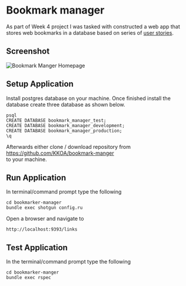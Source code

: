 # Bookmark manager

As part of Week 4 project I was tasked with constructed a web app that stores web bookmarks in a database based on series of [user stories](https://github.com/KKOA/bookmark-manger/blob/master/domain_model.md).

## Screenshot

![Bookmark Manger Homepage](https://github.com/KKOA/bookmark-manger/blob/master/ScreenShot.png)

## Setup Application
Install postgres database on your machine. Once finished install the database create three database as shown below.
```
psql
CREATE DATABASE bookmark_manager_test;
CREATE DATABASE bookmark_manager_development;
CREATE DATABASE bookmark_manager_production;
\q
```
Afterwards either clone / download repository from <br>https://github.com/KKOA/bookmark-manger<br>
to your machine.


## Run Application
In terminal/command prompt type the following
```
cd bookmarker-manager
bundle exec shotgun config.ru
```
Open a browser and navigate to
```
http://localhost:9393/links
```
## Test Application
In the terminal/command prompt type the following
```
cd bookmarker-manger
bundle exec rspec
```

